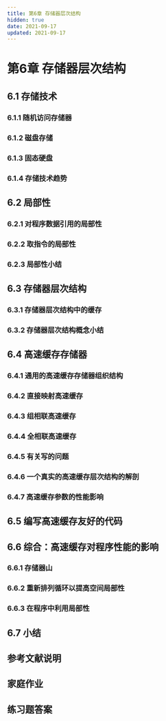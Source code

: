 ```yaml
---
title: 第6章 存储器层次结构
hidden: true
date: 2021-09-17
updated: 2021-09-17
---
```


# 第6章 存储器层次结构

## 6.1 存储技术

### 6.1.1 随机访问存储器

### 6.1.2 磁盘存储

### 6.1.3 固态硬盘

### 6.1.4 存储技术趋势

## 6.2 局部性

### 6.2.1 对程序数据引用的局部性

### 6.2.2 取指令的局部性

### 6.2.3 局部性小结

## 6.3 存储器层次结构

### 6.3.1 存储器层次结构中的缓存

### 6.3.2 存储器层次结构概念小结

## 6.4 高速缓存存储器

### 6.4.1 通用的高速缓存存储器组织结构

### 6.4.2 直接映射高速缓存

### 6.4.3 组相联高速缓存

### 6.4.4 全相联高速缓存

### 6.4.5 有关写的问题

### 6.4.6 一个真实的高速缓存层次结构的解剖

### 6.4.7 高速缓存参数的性能影响

## 6.5 编写高速缓存友好的代码

## 6.6 综合：高速缓存对程序性能的影响

### 6.6.1 存储器山

### 6.6.2 重新排列循环以提高空间局部性

### 6.6.3 在程序中利用局部性

## 6.7 小结

## 参考文献说明

## 家庭作业

## 练习题答案
